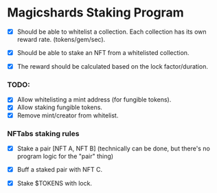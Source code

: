 
# Magicshards Staking Program
- [x] Should be able to whitelist a collection. Each collection has its own reward rate. (tokens/gem/sec).
- [x] Should be able to stake an NFT from a whitelisted collection.
- [x] The reward should be calculated based on the lock factor/duration.


### TODO:
- [x] Allow whitelisting a mint address (for fungible tokens).
- [x] Allow staking fungible tokens.
- [x] Remove mint/creator from whitelist.

### NFTabs staking rules
- [x] Stake a pair [NFT A, NFT B] (technically can be done, but there's no program logic for the "pair" thing)
- [x] Buff a staked pair with NFT C. 
- [x] Stake $TOKENS with lock.


